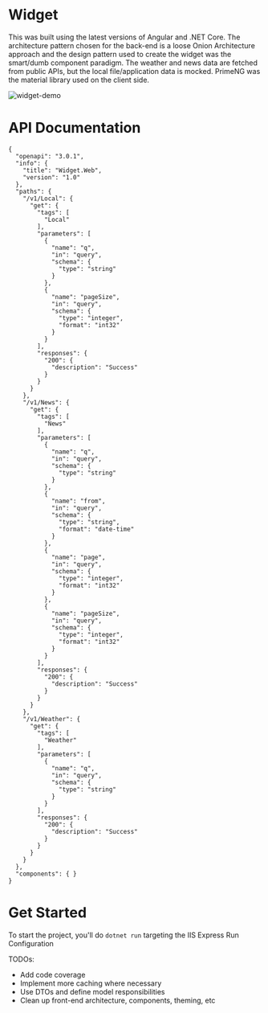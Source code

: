 # Widget

This was built using the latest versions of Angular and .NET Core. The architecture pattern chosen for the back-end is a loose Onion Architecture approach and the design pattern used to create the widget was the smart/dumb component paradigm. The weather and news data are fetched from public APIs, but the local file/application data is mocked. PrimeNG was the material library used on the client side.

![widget-demo](https://user-images.githubusercontent.com/7450751/220909758-5b1f03f8-5527-40d7-845d-01b23936e227.gif)


# API Documentation
```
{
  "openapi": "3.0.1",
  "info": {
    "title": "Widget.Web",
    "version": "1.0"
  },
  "paths": {
    "/v1/Local": {
      "get": {
        "tags": [
          "Local"
        ],
        "parameters": [
          {
            "name": "q",
            "in": "query",
            "schema": {
              "type": "string"
            }
          },
          {
            "name": "pageSize",
            "in": "query",
            "schema": {
              "type": "integer",
              "format": "int32"
            }
          }
        ],
        "responses": {
          "200": {
            "description": "Success"
          }
        }
      }
    },
    "/v1/News": {
      "get": {
        "tags": [
          "News"
        ],
        "parameters": [
          {
            "name": "q",
            "in": "query",
            "schema": {
              "type": "string"
            }
          },
          {
            "name": "from",
            "in": "query",
            "schema": {
              "type": "string",
              "format": "date-time"
            }
          },
          {
            "name": "page",
            "in": "query",
            "schema": {
              "type": "integer",
              "format": "int32"
            }
          },
          {
            "name": "pageSize",
            "in": "query",
            "schema": {
              "type": "integer",
              "format": "int32"
            }
          }
        ],
        "responses": {
          "200": {
            "description": "Success"
          }
        }
      }
    },
    "/v1/Weather": {
      "get": {
        "tags": [
          "Weather"
        ],
        "parameters": [
          {
            "name": "q",
            "in": "query",
            "schema": {
              "type": "string"
            }
          }
        ],
        "responses": {
          "200": {
            "description": "Success"
          }
        }
      }
    }
  },
  "components": { }
}
```

# Get Started

To start the project, you'll do `dotnet run` targeting the IIS Express Run Configuration

TODOs: 
- Add code coverage
- Implement more caching where necessary
- Use DTOs and define model responsibilities
- Clean up front-end architecture, components, theming, etc
